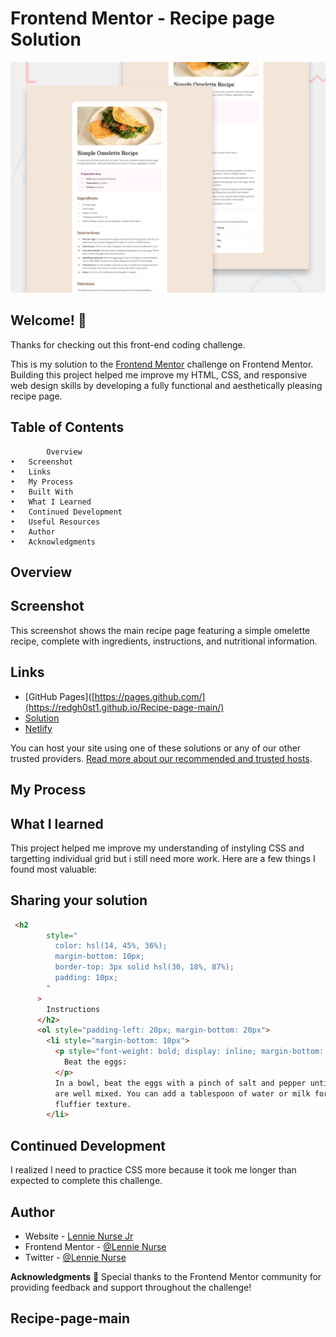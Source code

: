 # Frontend Mentor - Recipe page Solution

![Design preview for the Recipe page coding challenge](./design/desktop-preview.jpg)

## Welcome! 👋

Thanks for checking out this front-end coding challenge.

This is my solution to the [Frontend Mentor](https://www.frontendmentor.io) challenge on Frontend Mentor. Building this project helped me improve my HTML, CSS, and responsive web design skills by developing a fully functional and aesthetically pleasing recipe page.


## Table of Contents

	        Overview
	•	Screenshot
	•	Links
	•	My Process
	•	Built With
	•	What I Learned
	•	Continued Development
	•	Useful Resources
	•	Author
	•	Acknowledgments



## Overview

## Screenshot

This screenshot shows the main recipe page featuring a simple omelette recipe, complete with ingredients, instructions, and nutritional information.


## Links

- [GitHub Pages]([https://pages.github.com/](https://redgh0st1.github.io/Recipe-page-main/)
- [Solution](https://vercel.com/)
- [Netlify](https://www.netlify.com/)

You can host your site using one of these solutions or any of our other trusted providers. [Read more about our recommended and trusted hosts](https://medium.com/frontend-mentor/frontend-mentor-trusted-hosting-providers-bf000dfebe).

## My Process



## What I learned

This project helped me improve my understanding of instyling CSS and targetting individual grid but i still need more work. Here are a few things I found most valuable:

## Sharing your solution


```html
 <h2
        style="
          color: hsl(14, 45%, 36%);
          margin-bottom: 10px;
          border-top: 3px solid hsl(30, 18%, 87%);
          padding: 10px;
        "
      >
        Instructions
      </h2>
      <ol style="padding-left: 20px; margin-bottom: 20px">
        <li style="margin-bottom: 10px">
          <p style="font-weight: bold; display: inline; margin-bottom: 20px">
            Beat the eggs:
          </p>
          In a bowl, beat the eggs with a pinch of salt and pepper until they
          are well mixed. You can add a tablespoon of water or milk for a
          fluffier texture.
        </li>
```
## Continued Development

I realized I need to practice CSS more because it took me longer than expected to complete this challenge.

## Author

- Website - [Lennie Nurse Jr](https://yourwebsite.com)
- Frontend Mentor - [@Lennie Nurse]([https://www.frontendmentor.io/profile/yourusername](https://www.frontendmentor.io/home))
- Twitter - [@Lennie Nurse]([https://www.twitter.com/yourusername](https://x.com/LennieNurs38597))

  
**Acknowledgments** 🚀
Special thanks to the Frontend Mentor community for providing feedback and support throughout the challenge!

## Recipe-page-main
